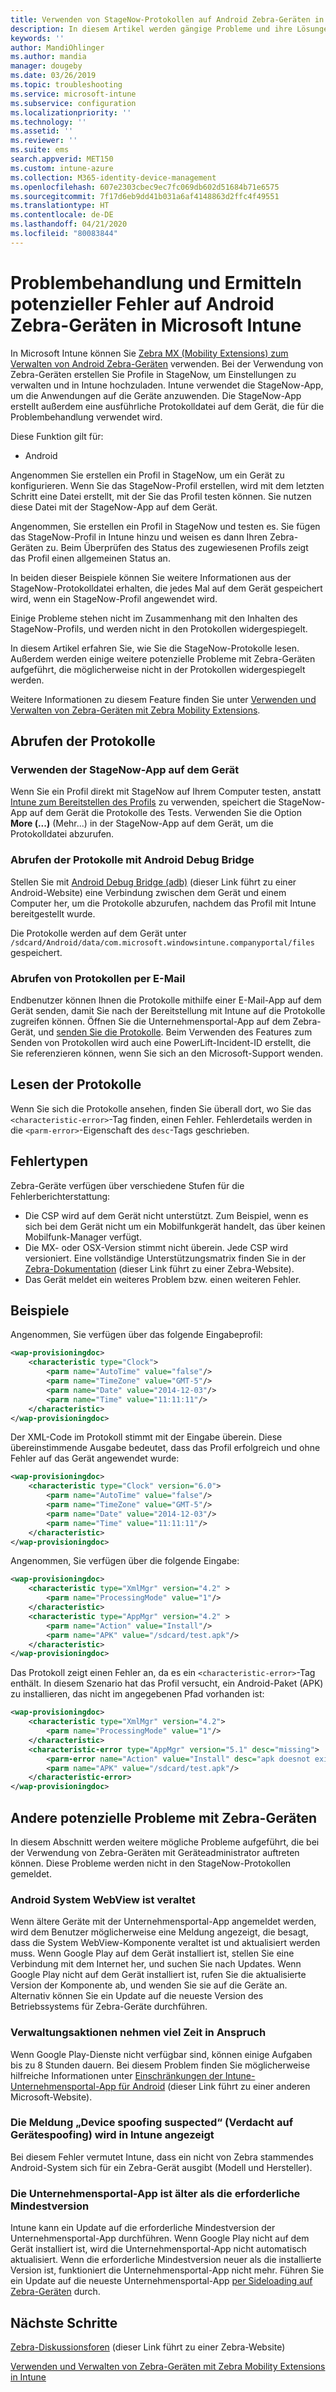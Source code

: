 ```yaml
---
title: Verwenden von StageNow-Protokollen auf Android Zebra-Geräten in Microsoft Intune – Azure | Microsoft-Dokumentation
description: In diesem Artikel werden gängige Probleme und ihre Lösungen bei der Verwendung von StageNow auf Android-Geräten mit Microsoft Intune. Außerdem erfahren Sie, wie Sie Protokolle abrufen, und erhalten Beispiele zum Prüfen von Protokollen auf Fehler.
keywords: ''
author: MandiOhlinger
ms.author: mandia
manager: dougeby
ms.date: 03/26/2019
ms.topic: troubleshooting
ms.service: microsoft-intune
ms.subservice: configuration
ms.localizationpriority: ''
ms.technology: ''
ms.assetid: ''
ms.reviewer: ''
ms.suite: ems
search.appverid: MET150
ms.custom: intune-azure
ms.collection: M365-identity-device-management
ms.openlocfilehash: 607e2303cbec9ec7fc069db602d51684b71e6575
ms.sourcegitcommit: 7f17d6eb9dd41b031a6af4148863d2ffc4f49551
ms.translationtype: HT
ms.contentlocale: de-DE
ms.lasthandoff: 04/21/2020
ms.locfileid: "80083844"
---
```

# <a name="troubleshoot-and-see-potential-issues-on-android-zebra-devices-in-microsoft-intune"></a>Problembehandlung und Ermitteln potenzieller Fehler auf Android Zebra-Geräten in Microsoft Intune



In Microsoft Intune können Sie [Zebra MX (Mobility Extensions) zum Verwalten von Android Zebra-Geräten](android-zebra-mx-overview.md) verwenden. Bei der Verwendung von Zebra-Geräten erstellen Sie Profile in StageNow, um Einstellungen zu verwalten und in Intune hochzuladen. Intune verwendet die StageNow-App, um die Anwendungen auf die Geräte anzuwenden. Die StageNow-App erstellt außerdem eine ausführliche Protokolldatei auf dem Gerät, die für die Problembehandlung verwendet wird.

Diese Funktion gilt für:

- Android

Angenommen Sie erstellen ein Profil in StageNow, um ein Gerät zu konfigurieren. Wenn Sie das StageNow-Profil erstellen, wird mit dem letzten Schritt eine Datei erstellt, mit der Sie das Profil testen können. Sie nutzen diese Datei mit der StageNow-App auf dem Gerät.

Angenommen, Sie erstellen ein Profil in StageNow und testen es. Sie fügen das StageNow-Profil in Intune hinzu und weisen es dann Ihren Zebra-Geräten zu. Beim Überprüfen des Status des zugewiesenen Profils zeigt das Profil einen allgemeinen Status an.

In beiden dieser Beispiele können Sie weitere Informationen aus der StageNow-Protokolldatei erhalten, die jedes Mal auf dem Gerät gespeichert wird, wenn ein StageNow-Profil angewendet wird.

Einige Probleme stehen nicht im Zusammenhang mit den Inhalten des StageNow-Profils, und werden nicht in den Protokollen widergespiegelt.

In diesem Artikel erfahren Sie, wie Sie die StageNow-Protokolle lesen. Außerdem werden einige weitere potenzielle Probleme mit Zebra-Geräten aufgeführt, die möglicherweise nicht in der Protokollen widergespiegelt werden.

Weitere Informationen zu diesem Feature finden Sie unter [Verwenden und Verwalten von Zebra-Geräten mit Zebra Mobility Extensions](android-zebra-mx-overview.md).

## <a name="get-the-logs"></a>Abrufen der Protokolle

### <a name="use-the-stagenow-app-on-the-device"></a>Verwenden der StageNow-App auf dem Gerät
Wenn Sie ein Profil direkt mit StageNow auf Ihrem Computer testen, anstatt [Intune zum Bereitstellen des Profils](android-zebra-mx-overview.md#step-4-create-a-device-management-profile-in-stagenow) zu verwenden, speichert die StageNow-App auf dem Gerät die Protokolle des Tests. Verwenden Sie die Option **More (...)** (Mehr...) in der StageNow-App auf dem Gerät, um die Protokolldatei abzurufen.

### <a name="get-logs-using-android-debug-bridge"></a>Abrufen der Protokolle mit Android Debug Bridge
Stellen Sie mit [Android Debug Bridge (adb)](https://developer.android.com/studio/command-line/adb) (dieser Link führt zu einer Android-Website) eine Verbindung zwischen dem Gerät und einem Computer her, um die Protokolle abzurufen, nachdem das Profil mit Intune bereitgestellt wurde.

Die Protokolle werden auf dem Gerät unter `/sdcard/Android/data/com.microsoft.windowsintune.companyportal/files` gespeichert.

### <a name="get-logs-from-email"></a>Abrufen von Protokollen per E-Mail
Endbenutzer können Ihnen die Protokolle mithilfe einer E-Mail-App auf dem Gerät senden, damit Sie nach der Bereitstellung mit Intune auf die Protokolle zugreifen können. Öffnen Sie die Unternehmensportal-App auf dem Zebra-Gerät, und [senden Sie die Protokolle](https://docs.microsoft.com/mem/intune/user-help/send-logs-to-your-it-admin-by-email-android). Beim Verwenden des Features zum Senden von Protokollen wird auch eine PowerLift-Incident-ID erstellt, die Sie referenzieren können, wenn Sie sich an den Microsoft-Support wenden.

## <a name="read-the-logs"></a>Lesen der Protokolle

Wenn Sie sich die Protokolle ansehen, finden Sie überall dort, wo Sie das `<characteristic-error>`-Tag finden, einen Fehler. Fehlerdetails werden in die `<parm-error>`-Eigenschaft des `desc`-Tags geschrieben.

## <a name="error-types"></a>Fehlertypen

Zebra-Geräte verfügen über verschiedene Stufen für die Fehlerberichterstattung:

- Die CSP wird auf dem Gerät nicht unterstützt. Zum Beispiel, wenn es sich bei dem Gerät nicht um ein Mobilfunkgerät handelt, das über keinen Mobilfunk-Manager verfügt.
- Die MX- oder OSX-Version stimmt nicht überein. Jede CSP wird versioniert. Eine vollständige Unterstützungsmatrix finden Sie in der [Zebra-Dokumentation](http://techdocs.zebra.com/mx/) (dieser Link führt zu einer Zebra-Website).
- Das Gerät meldet ein weiteres Problem bzw. einen weiteren Fehler.

## <a name="examples"></a>Beispiele

Angenommen, Sie verfügen über das folgende Eingabeprofil:

```xml
<wap-provisioningdoc>
    <characteristic type="Clock">
        <parm name="AutoTime" value="false"/>
        <parm name="TimeZone" value="GMT-5"/>
        <parm name="Date" value="2014-12-03"/>
        <parm name="Time" value="11:11:11"/>
    </characteristic>
</wap-provisioningdoc>
```

Der XML-Code im Protokoll stimmt mit der Eingabe überein. Diese übereinstimmende Ausgabe bedeutet, dass das Profil erfolgreich und ohne Fehler auf das Gerät angewendet wurde:

```xml
<wap-provisioningdoc>
    <characteristic type="Clock" version="6.0">
        <parm name="AutoTime" value="false"/>
        <parm name="TimeZone" value="GMT-5"/>
        <parm name="Date" value="2014-12-03"/>
        <parm name="Time" value="11:11:11"/>
    </characteristic>
</wap-provisioningdoc>
```

Angenommen, Sie verfügen über die folgende Eingabe:

```xml
<wap-provisioningdoc>
    <characteristic type="XmlMgr" version="4.2" >
        <parm name="ProcessingMode" value="1"/>
    </characteristic>
    <characteristic type="AppMgr" version="4.2" >
        <parm name="Action" value="Install"/>
        <parm name="APK" value="/sdcard/test.apk"/>
    </characteristic>
</wap-provisioningdoc>
```

Das Protokoll zeigt einen Fehler an, da es ein `<characteristic-error>`-Tag enthält. In diesem Szenario hat das Profil versucht, ein Android-Paket (APK) zu installieren, das nicht im angegebenen Pfad vorhanden ist:

```xml
<wap-provisioningdoc>
    <characteristic type="XmlMgr" version="4.2">
        <parm name="ProcessingMode" value="1"/>
    </characteristic>
    <characteristic-error type="AppMgr" version="5.1" desc="missing">
        <parm-error name="Action" value="Install" desc="apk doesnot exist in the path"/>
        <parm name="APK" value="/sdcard/test.apk"/>
    </characteristic-error>
</wap-provisioningdoc>
```

## <a name="other-potential-issues-with-zebra-devices"></a>Andere potenzielle Probleme mit Zebra-Geräten

In diesem Abschnitt werden weitere mögliche Probleme aufgeführt, die bei der Verwendung von Zebra-Geräten mit Geräteadministrator auftreten können. Diese Probleme werden nicht in den StageNow-Protokollen gemeldet.

### <a name="android-system-webview-is-out-of-date"></a>Android System WebView ist veraltet

Wenn ältere Geräte mit der Unternehmensportal-App angemeldet werden, wird dem Benutzer möglicherweise eine Meldung angezeigt, die besagt, dass die System WebView-Komponente veraltet ist und aktualisiert werden muss. Wenn Google Play auf dem Gerät installiert ist, stellen Sie eine Verbindung mit dem Internet her, und suchen Sie nach Updates. Wenn Google Play nicht auf dem Gerät installiert ist, rufen Sie die aktualisierte Version der Komponente ab, und wenden Sie sie auf die Geräte an. Alternativ können Sie ein Update auf die neueste Version des Betriebssystems für Zebra-Geräte durchführen.

### <a name="management-actions-take-a-long-time"></a>Verwaltungsaktionen nehmen viel Zeit in Anspruch

Wenn Google Play-Dienste nicht verfügbar sind, können einige Aufgaben bis zu 8 Stunden dauern. Bei diesem Problem finden Sie möglicherweise hilfreiche Informationen unter [Einschränkungen der Intune-Unternehmensportal-App für Android](https://support.microsoft.com/help/3211588/limitations-of-intune-company-portal-app-for-android-in-china) (dieser Link führt zu einer anderen Microsoft-Website).

### <a name="device-spoofing-suspected-shows-in-intune"></a>Die Meldung „Device spoofing suspected“ (Verdacht auf Gerätespoofing) wird in Intune angezeigt

Bei diesem Fehler vermutet Intune, dass ein nicht von Zebra stammendes Android-System sich für ein Zebra-Gerät ausgibt (Modell und Hersteller).

### <a name="company-portal-app-is-older-than-minimum-required-version"></a>Die Unternehmensportal-App ist älter als die erforderliche Mindestversion

Intune kann ein Update auf die erforderliche Mindestversion der Unternehmensportal-App durchführen. Wenn Google Play nicht auf dem Gerät installiert ist, wird die Unternehmensportal-App nicht automatisch aktualisiert. Wenn die erforderliche Mindestversion neuer als die installierte Version ist, funktioniert die Unternehmensportal-App nicht mehr. Führen Sie ein Update auf die neueste Unternehmensportal-App [per Sideloading auf Zebra-Geräten](android-zebra-mx-overview.md#sideload-the-company-portal-app) durch.

## <a name="next-steps"></a>Nächste Schritte

[Zebra-Diskussionsforen](https://developer.zebra.com/community/home/discussions) (dieser Link führt zu einer Zebra-Website)

[Verwenden und Verwalten von Zebra-Geräten mit Zebra Mobility Extensions in Intune](android-zebra-mx-overview.md)
